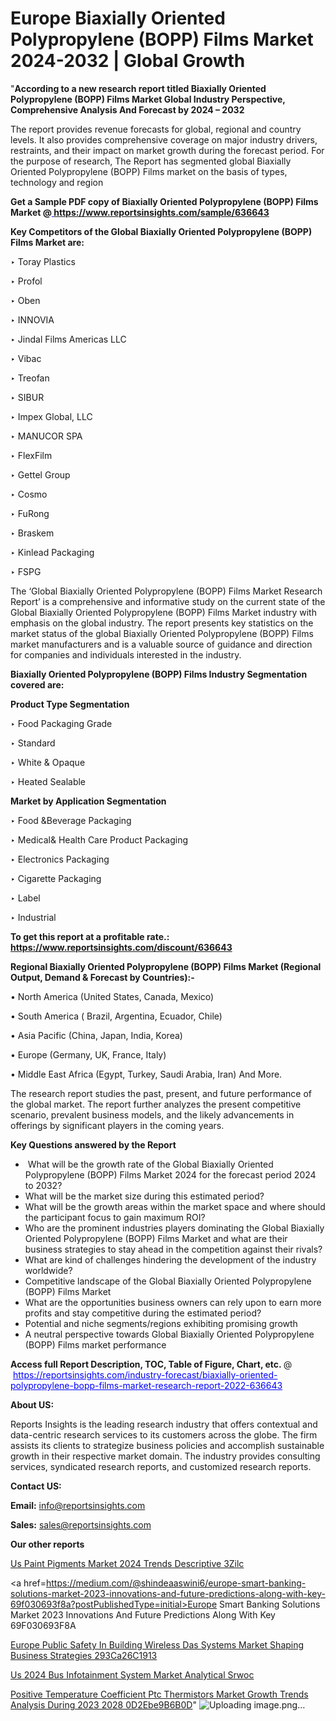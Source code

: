 # Europe Biaxially Oriented Polypropylene (BOPP) Films Market 2024-2032 | Global Growth

"<strong>According to a new research report titled Biaxially Oriented Polypropylene (BOPP) Films Market Global Industry Perspective, Comprehensive Analysis And Forecast by 2024 – 2032</strong>

The report provides revenue forecasts for global, regional and country levels. It also provides comprehensive coverage on major industry drivers, restraints, and their impact on market growth during the forecast period. For the purpose of research, The Report has segmented global Biaxially Oriented Polypropylene (BOPP) Films market on the basis of types, technology and region

<strong>Get a Sample PDF copy of Biaxially Oriented Polypropylene (BOPP) Films Market </strong><strong>@<a href=https://www.reportsinsights.com/sample/636643 style=color:#0000ff;> https://www.reportsinsights.com/sample/636643</a></strong></font>

<strong>Key Competitors of the Global Biaxially Oriented Polypropylene (BOPP) Films Market are:</strong>

‣ Toray Plastics

‣ Profol

‣ Oben

‣ INNOVIA

‣ Jindal Films Americas LLC

‣ Vibac

‣ Treofan

‣ SIBUR

‣ Impex Global, LLC

‣ MANUCOR SPA

‣ FlexFilm

‣ Gettel Group

‣ Cosmo

‣ FuRong

‣ Braskem

‣ Kinlead Packaging

‣ FSPG

The ‘Global Biaxially Oriented Polypropylene (BOPP) Films Market Research Report’ is a comprehensive and informative study on the current state of the Global Biaxially Oriented Polypropylene (BOPP) Films Market industry with emphasis on the global industry. The report presents key statistics on the market status of the global Biaxially Oriented Polypropylene (BOPP) Films market manufacturers and is a valuable source of guidance and direction for companies and individuals interested in the industry.

<strong>Biaxially Oriented Polypropylene (BOPP) Films Industry Segmentation covered are:</strong>

<strong>Product Type Segmentation</strong>

‣    Food Packaging Grade

‣ Standard

‣ White & Opaque

‣ Heated Sealable

<strong>Market by Application Segmentation</strong>

‣   Food &Beverage Packaging

‣ Medical& Health Care Product Packaging

‣ Electronics Packaging

‣ Cigarette Packaging

‣ Label

‣ Industrial

<strong>To get this report at a profitable rate.: <a href=https://www.reportsinsights.com/discount/636643 style=color:#0000ff;>https://www.reportsinsights.com/discount/636643</a></strong></font>

<strong>Regional Biaxially Oriented Polypropylene (BOPP) Films Market (Regional Output, Demand &amp; Forecast by Countries):-</strong>

• North America (United States, Canada, Mexico)

• South America ( Brazil, Argentina, Ecuador, Chile)

• Asia Pacific (China, Japan, India, Korea)

• Europe (Germany, UK, France, Italy)

• Middle East Africa (Egypt, Turkey, Saudi Arabia, Iran) And More.

The research report studies the past, present, and future performance of the global market. The report further analyzes the present competitive scenario, prevalent business models, and the likely advancements in offerings by significant players in the coming years.

<strong>Key Questions answered by the Report</strong>
<ul>
  <li> What will be the growth rate of the Global Biaxially Oriented Polypropylene (BOPP) Films Market 2024 for the forecast period 2024 to 2032?</li>
  <li>What will be the market size during this estimated period?</li>
  <li>What will be the growth areas within the market space and where should the participant focus to gain maximum ROI?</li>
  <li>Who are the prominent industries players dominating the Global Biaxially Oriented Polypropylene (BOPP) Films Market and what are their business strategies to stay ahead in the competition against their rivals?</li>
  <li>What are kind of challenges hindering the development of the industry worldwide?</li>
  <li>Competitive landscape of the Global Biaxially Oriented Polypropylene (BOPP) Films Market</li>
  <li>What are the opportunities business owners can rely upon to earn more profits and stay competitive during the estimated period?</li>
  <li>Potential and niche segments/regions exhibiting promising growth</li>
  <li>A neutral perspective towards Global Biaxially Oriented Polypropylene (BOPP) Films market performance</li>
</ul>
<strong>Access full Report Description, TOC, Table of Figure, Chart, etc. </strong>@  <a href=https://reportsinsights.com/industry-forecast/biaxially-oriented-polypropylene-bopp-films-market-research-report-2022-636643 style=color:#0000ff;>https://reportsinsights.com/industry-forecast/biaxially-oriented-polypropylene-bopp-films-market-research-report-2022-636643</a></font>

<strong><strong>About US</strong>:</strong>

Reports Insights is the leading research industry that offers contextual and data-centric research services to its customers across the globe. The firm assists its clients to strategize business policies and accomplish sustainable growth in their respective market domain. The industry provides consulting services, syndicated research reports, and customized research reports.

<strong>Contact US:</strong>

<p class=""""><b>Email:</b> <a href=mailto:info@reportsinsights.com>info@reportsinsights.com</a></p>
<p class=""""><b>Sales:</b> <a href=mailto:sales@reportsinsights.com>sales@reportsinsights.com</a></p>

<strong>Our other reports</strong>

<a href=https://www.linkedin.com/pulse/us-paint-pigments-market-2024-trends-descriptive-3zilc/>Us Paint Pigments Market 2024 Trends Descriptive 3Zilc</a>

<a href=https://medium.com/@shindeaaswini6/europe-smart-banking-solutions-market-2023-innovations-and-future-predictions-along-with-key-69f030693f8a?postPublishedType=initial>Europe Smart Banking Solutions Market 2023 Innovations And Future Predictions Along With Key 69F030693F8A</a>

<a href=https://medium.com/@patelamau/europe-public-safety-in-building-wireless-das-systems-market-shaping-business-strategies-293ca26c1913>Europe Public Safety In Building Wireless Das Systems Market Shaping Business Strategies 293Ca26C1913</a>

<a href=https://www.linkedin.com/pulse/us-2024-bus-infotainment-system-market-analytical-srwoc/>Us 2024 Bus Infotainment System Market Analytical Srwoc</a>

<a href=https://medium.com/@jadhaosuchit578/positive-temperature-coefficient-ptc-thermistors-market-growth-trends-analysis-during-2023-2028-0d2ebe9b6b0d>Positive Temperature Coefficient Ptc Thermistors Market Growth Trends Analysis During 2023 2028 0D2Ebe9B6B0D</a>"
![Uploading image.png…]()
